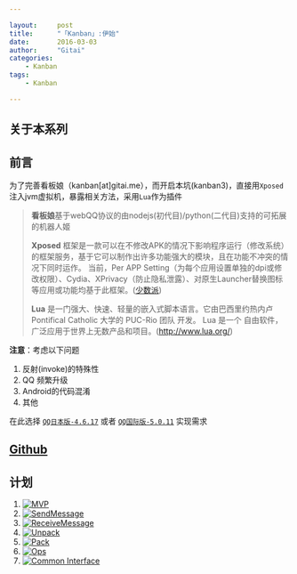 ```yaml
---

layout:     post
title:      "「Kanban」:伊始"
date:       2016-03-03
author:     "Gitai"
categories:
    - Kanban
tags:
    - Kanban

---
```



## 关于本系列

## 前言

为了完善看板娘（kanban[at]gitai.me），而开启本坑(kanban3)，直接用`Xposed`注入jvm虚拟机，暴露相关方法，采用`Lua`作为插件

<!--more-->

> **看板娘**基于webQQ协议的由nodejs(初代目)/python(二代目)支持的可拓展的机器人姬
>
> **Xposed** 框架是一款可以在不修改APK的情况下影响程序运行（修改系统）的框架服务，基于它可以制作出许多功能强大的模块，且在功能不冲突的情况下同时运作。 当前，Per APP Setting（为每个应用设置单独的dpi或修改权限）、Cydia、XPrivacy（防止隐私泄露）、对原生Launcher替换图标等应用或功能均基于此框架。([少数派](http://sspai.com/24538))
>
> **Lua**  是一门强大、快速、轻量的嵌入式脚本语言。它由巴西里约热内卢 Pontifical Catholic 大学的 PUC-Rio 团队 开发。 Lua 是一个 自由软件， 广泛应用于世界上无数产品和项目。(http://www.lua.org/)

 **注意**：考虑以下问题

 1. 反射(invoke)的特殊性
 2.  QQ 频繁升级
 3. Android的代码混淆
 4. 其他

在此选择 [`QQ日本版-4.6.17`](http://www.coolapk.com/apk/com.tencent.qq.kddi) 或者 [`QQ国际版-5.0.11`](http://www.coolapk.com/apk/com.tencent.mobileqqi) 实现需求

## [Github](https://github.com/gitaiQAQ/Kanban)

## 计划

1. [![MVP](https://img.shields.io/badge/MVP-100%25-brightgreen.svg)](../../04/kanban-mvp)
2. [![SendMessage](https://img.shields.io/badge/SendMessage-100%25-brightgreen.svg)](../../11/kanban-kanban-sendMessage)
3. [![ReceiveMessage](https://img.shields.io/badge/ReceiveMessage-100%25-brightgreen.svg)](../../12/kanban-messageHandlerHook)
4. [![Unpack](https://img.shields.io/badge/Unpack-0%25-yellowgreen.svg)]()
5. [![Pack](https://img.shields.io/badge/Pack-0%25-yellowgreen.svg)]()
6. [![Ops](https://img.shields.io/badge/Ops-0%25-yellowgreen.svg)]()
7. [![Common Interface](https://img.shields.io/badge/CI-0%25-yellowgreen.svg)]()
